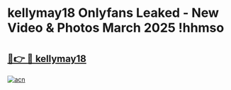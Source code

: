 # kellymay18 Onlyfans Leaked - New Video & Photos March 2025 !hhmso

# <h2><a href="https://wzabtt.iuczelnia.edu.pl?title=kellymay18&ref=hhmso">🔗👉 🔴 kellymay18</a></h2>

[![acn](https://github.com/user-attachments/assets/0f9c940e-d8b0-45ae-aac7-cd30a18b3e1c)](https://wzabtt.iuczelnia.edu.pl?title=kellymay18&ref=hhmso)

